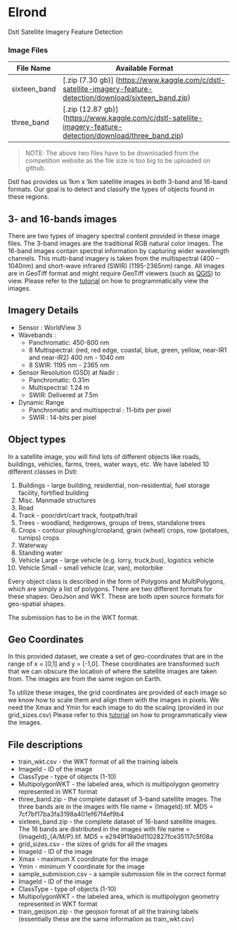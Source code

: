 # Elrond
Dstl Satellite Imagery Feature Detection

### Image Files
File Name | Available Format
--------- | ----------------
sixteen_band | [.zip (7.30 gb)] (https://www.kaggle.com/c/dstl-satellite-imagery-feature-detection/download/sixteen_band.zip)
three_band | [.zip (12.87 gb)] (https://www.kaggle.com/c/dstl-satellite-imagery-feature-detection/download/three_band.zip)

> NOTE: The above two files have to be downloaded from the competition website as the file size is too big to be uploaded on github.

Dstl has provides us 1km x 1km satellite images in both 3-band and 16-band formats. Our goal is to detect and classify the types of objects found in these regions. 

## 3- and 16-bands images

There are two types of imagery spectral content provided in these image files. The 3-band images are the traditional RGB natural color images. The 16-band images contain spectral information by capturing wider wavelength channels. This multi-band imagery is taken from the multispectral (400 – 1040nm) and short-wave infrared (SWIR) (1195-2365nm) range. All images are in GeoTiff format and might require GeoTiff viewers (such as [QGIS](http://www.qgis.org/)) to view. Please refer to the [tutorial](https://www.kaggle.com/c/dstl-satellite-imagery-feature-detection/details/data-processing-tutorial) on how to programmatically view the images.

## Imagery Details
* Sensor : WorldView 3
* Wavebands :
  * Panchromatic: 450-800 nm
  * 8 Multispectral: (red, red edge, coastal, blue, green, yellow, near-IR1 and near-IR2) 400 nm - 1040 nm
  * 8 SWIR: 1195 nm - 2365 nm
* Sensor Resolution (GSD) at Nadir :
  * Panchromatic: 0.31m 
  * Multispectral: 1.24 m
  * SWIR: Delivered at 7.5m
* Dynamic Range
  * Panchromatic and multispectral : 11-bits per pixel
  * SWIR : 14-bits per pixel
  
## Object types

In a satellite image, you will find lots of different objects like roads, buildings, vehicles, farms, trees, water ways, etc. We have labeled 10 different classes in Dstl:

 1. Buildings - large building, residential, non-residential, fuel storage facility, fortified building
 2. Misc. Manmade structures 
 3. Road 
 4. Track - poor/dirt/cart track, footpath/trail
 5. Trees - woodland, hedgerows, groups of trees, standalone trees
 6. Crops - contour ploughing/cropland, grain (wheat) crops, row (potatoes, turnips) crops
 7. Waterway 
 8. Standing water
 9. Vehicle Large - large vehicle (e.g. lorry, truck,bus), logistics vehicle
 10. Vehicle Small - small vehicle (car, van), motorbike

Every object class is described in the form of Polygons and MultiPolygons, which are simply a list of polygons. There are two different formats for these shapes: GeoJson and WKT. These are both open source formats for geo-spatial shapes. 

The submission has to be in the WKT format. 

## Geo Coordinates

In this provided dataset, we create a set of geo-coordinates that are in the range of x = [0,1] and y = [-1,0]. These coordinates are transformed such that we can obscure the location of where the satellite images are taken from. The images are from the same region on Earth.

To utilize these images, the grid coordinates are provided of each image so we know how to scale them and align them with the images in pixels. We need the Xmax and Ymin for each image to do the scaling (provided in our grid_sizes.csv) Please refer to this [tutorial](https://www.kaggle.com/c/dstl-satellite-imagery-feature-detection/details/data-processing-tutorial) on how to programmatically view the images.

## File descriptions

*  train_wkt.csv - the WKT format of all the training labels
 * ImageId - ID of the image
 * ClassType - type of objects (1-10)
 * MultipolygonWKT - the labeled area, which is multipolygon geometry represented in WKT format 
*  three_band.zip - the complete dataset of 3-band satellite images. The three bands are in the images with file name = {ImageId}.tif.     MD5 = 7cf7bf17ba3fa3198a401ef67f4ef9b4 
*  sixteen_band.zip - the complete dataset of 16-band satellite images. The 16 bands are distributed in the images with file name =         {ImageId}_{A/M/P}.tif. MD5 = e2949f19a0d1102827fce35117c5f08a
*  grid_sizes.csv - the sizes of grids for all the images
 * ImageId - ID of the image
 * Xmax - maximum X coordinate for the image
 * Ymin - minimum Y coordinate for the image
*  sample_submission.csv - a sample submission file in the correct format
 * ImageId - ID of the image
 * ClassType - type of objects (1-10)
 * MultipolygonWKT - the labeled area, which is multipolygon geometry represented in WKT format
*  train_geojson.zip - the geojson format of all the training labels (essentially these are the same information as train_wkt.csv) 
